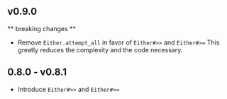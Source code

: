 ## v0.9.0
** breaking changes **

- Remove `Either.attempt_all` in favor of `Either#>>` and `Either#>=`
  This greatly reduces the complexity and the code necessary.

## 0.8.0 - v0.8.1

- Introduce `Either#>>` and `Either#>=`

